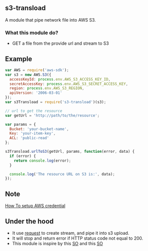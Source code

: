 ## s3-transload

A module that pipe network file into AWS S3.

### What this module do?

* GET a file from the provide url and stream to S3


## Example

```js
var AWS = require('aws-sdk');
var s3 = new AWS.S3({
  accessKeyId: process.env.AWS_S3_ACCESS_KEY_ID,
  secretAccessKey: process.env.AWS_S3_SECRET_ACCESS_KEY,
  region: process.env.AWS_S3_REGION,
  apiVersion: '2006-03-01'
});
var s3Transload = require('s3-transload')(s3);

// url to get the resource
var getUrl = 'http://path/to/the/resource';

var params = {
  Bucket: 'your-bucket-name',
  Key: 'your-item-key',
  ACL: 'public-read'
};

s3Transload.urlToS3(getUrl, params, function(error, data) {
  if (error) {
    return console.log(error);
  }

  console.log('The resource URL on S3 is:', data);
});
```

## Note

[How To setup AWS credential](https://aws.amazon.com/sdk-for-node-js/)

## Under the hood

* It use [request](https://github.com/request/request) to create stream, and pipe it into s3 upload.
* It will stop and return error if HTTP status code not equal to 200.
* This module is inspire by this [SO](http://stackoverflow.com/a/37366093/3744557) and this [SO](http://stackoverflow.com/a/26163128/3744557)
